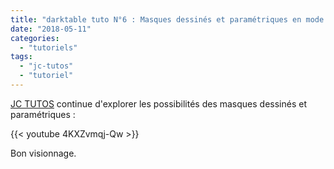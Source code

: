 ```yaml
---
title: "darktable tuto N°6 : Masques dessinés et paramétriques en mode inclusif"
date: "2018-05-11"
categories: 
  - "tutoriels"
tags: 
  - "jc-tutos"
  - "tutoriel"
---
```


[JC TUTOS](https://www.youtube.com/channel/UChkmJoz4r375C6F2eym99YQ) continue d'explorer les possibilités des masques dessinés et paramétriques : 

{{< youtube 4KXZvmqj-Qw >}}

Bon visionnage.
